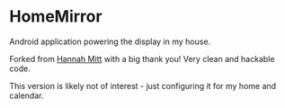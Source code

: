 # HomeMirror
Android application powering the display in my house.

Forked from [Hannah Mitt](https://github.com/HannahMitt/HomeMirror) with a big thank you! Very clean
and hackable code.

This version is likely not of interest - just configuring it for my home and calendar.


